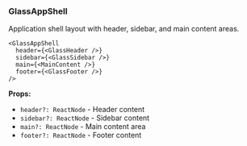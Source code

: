 ### GlassAppShell

Application shell layout with header, sidebar, and main content areas.

```tsx
<GlassAppShell
  header={<GlassHeader />}
  sidebar={<GlassSidebar />}
  main={<MainContent />}
  footer={<GlassFooter />}
/>
```

**Props:**
- `header?: ReactNode` - Header content
- `sidebar?: ReactNode` - Sidebar content
- `main?: ReactNode` - Main content area
- `footer?: ReactNode` - Footer content
